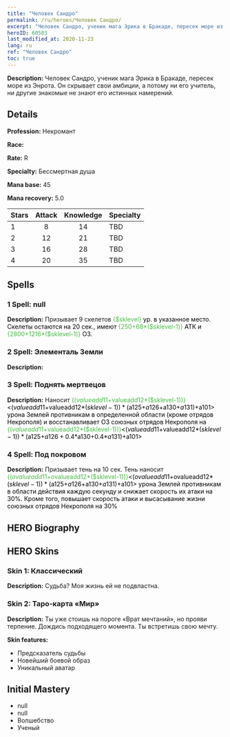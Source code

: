 ```yaml
---
title: "Человек Сандро"
permalink: /ru/heroes/Человек Сандро/
excerpt: "Человек Сандро, ученик мага Эрика в Бракаде, пересек море из Энрота. Он скрывает свои амбиции, а потому ни его учитель, ни другие знакомые не знают его истинных намерений."
heroID: 60503
last_modified_at: 2020-11-23
lang: ru
ref: "Человек Сандро"
toc: true
---
```

 **Description:** Человек Сандро, ученик мага Эрика в Бракаде, пересек море из Энрота. Он скрывает свои амбиции, а потому ни его учитель, ни другие знакомые не знают его истинных намерений.
## Details
 **Profession:** Некромант

 **Race:** 

 **Rate:** R

 **Specialty:** Бессмертная душа

 **Mana base:** 45

 **Mana recovery:** 5.0


  | Stars   |     Attack     |    Knowledge   |      Specialty     |
  |---------|:---------------:|:---------------:|--------------------|
  |    1    | 8 | 14 | TBD |
  |    2    | 12 | 21 | TBD |
  |    3    | 16 | 28 | TBD |
  |    4    | 20 | 35 | TBD |

## Spells
### 1 Spell: null
 **Description:** Призывает 9 скелетов <span style="color: #48b946">{$sklevel}<span style="color: black"> ур. в указанное место. Скелеты остаются на 20 сек., имеют <span style="color: #48b946">{250+68*($sklevel-1)}<span style="color: black"> АТК и <span style="color: #48b946">{2800+1216*($sklevel-1)}<span style="color: black"> ОЗ.

### 2 Spell: Элементаль Земли
 **Description:** 

### 3 Spell: Поднять мертвецов
 **Description:** Наносит <span style="color: #48b946">{($valueadd11+$valueadd12*($sklevel-1))}<span style="color: black"><($valueadd11+$valueadd12*($sklevel-1))*($a125+$a126+$a130+$a131)+$a101> урона Землей противникам в определенной области (кроме отрядов Некрополя) и восстанавливает ОЗ союзных отрядов Некрополя на <span style="color: #48b946">{($valueadd11+$valueadd12*($sklevel-1))}<span style="color: black"><($valueadd11+$valueadd12*($sklevel-1))*($a125+$a126+0.4*$a130+0.4*$a131)+$a101>

### 4 Spell: Под покровом
 **Description:** Призывает тень на 10 сек. Тень наносит <span style="color: #48b946">{($ovalueadd11+$ovalueadd12*($sklevel-1))}<span style="color: black"><($ovalueadd11+$ovalueadd12*($sklevel-1))*($a125+$a126+$a130+$a131)+$a101> урона Землей противникам в области действия каждую секунду и снижает скорость их атаки на 30%. Кроме того, повышает скорость атаки и высасывание жизни союзных отрядов Некрополя на 30%


## HERO Biography

## HERO Skins
### Skin 1: **Классический**

 **Description:** Судьба? Моя жизнь ей не подвластна.


### Skin 2: **Таро-карта «Мир»**

 **Description:** Ты уже стоишь на пороге «Врат мечтаний», но прояви терпение. Дождись подходящего момента. Ты встретишь свою мечту.

 **Skin features:** 

   - Предсказатель судьбы
   - Новейший боевой образ
   - Уникальный аватар


## Initial Mastery
   - null
   - null
   - Волшебство
   - Ученый
